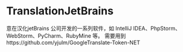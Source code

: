 # TranslationJetBrains
意在汉化jetBrains 公司开发的一系列软件，如 IntelliJ IDEA、PhpStorm、WebStorm、PyCharm、RubyMine 等。
需要用到https://github.com/yjulm/GoogleTranslate-Token-NET
